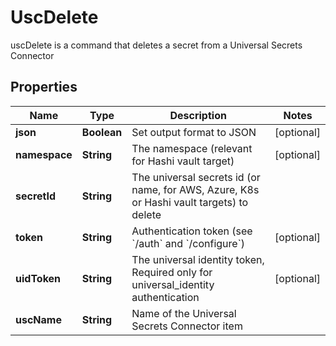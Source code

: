 

# UscDelete

uscDelete is a command that deletes a secret from a Universal Secrets Connector

## Properties

Name | Type | Description | Notes
------------ | ------------- | ------------- | -------------
**json** | **Boolean** | Set output format to JSON |  [optional]
**namespace** | **String** | The namespace (relevant for Hashi vault target) |  [optional]
**secretId** | **String** | The universal secrets id (or name, for AWS, Azure, K8s or Hashi vault targets) to delete | 
**token** | **String** | Authentication token (see &#x60;/auth&#x60; and &#x60;/configure&#x60;) |  [optional]
**uidToken** | **String** | The universal identity token, Required only for universal_identity authentication |  [optional]
**uscName** | **String** | Name of the Universal Secrets Connector item | 



